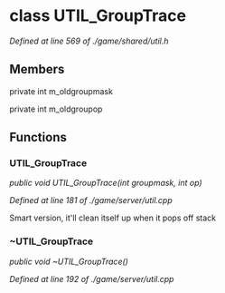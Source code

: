 # class UTIL_GroupTrace

*Defined at line 569 of ./game/shared/util.h*

## Members

private int m_oldgroupmask

private int m_oldgroupop



## Functions

### UTIL_GroupTrace

*public void UTIL_GroupTrace(int groupmask, int op)*

*Defined at line 181 of ./game/server/util.cpp*

 Smart version, it'll clean itself up when it pops off stack

### ~UTIL_GroupTrace

*public void ~UTIL_GroupTrace()*

*Defined at line 192 of ./game/server/util.cpp*



